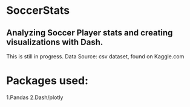 # SoccerStats
## Analyzing Soccer Player stats and creating visualizations with Dash.
This is still in progress. 
Data Source: csv dataset, found on Kaggle.com

# Packages used:
1.Pandas
2.Dash/plotly
 
